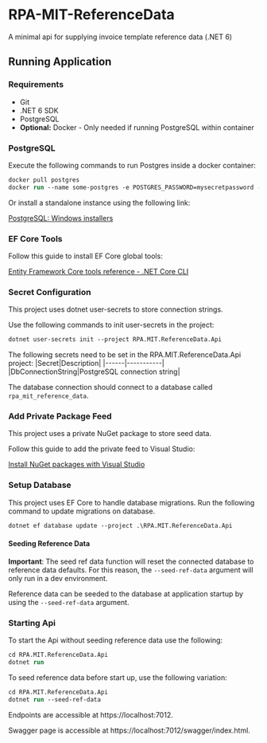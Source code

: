 # RPA-MIT-ReferenceData
A minimal api for supplying invoice template reference data (.NET 6)

## Running Application
### Requirements
* Git
* .NET 6 SDK
* PostgreSQL
* **Optional:** Docker - Only needed if running PostgreSQL within container

### PostgreSQL
Execute the following commands to run Postgres inside a docker container:
```ps
docker pull postgres
docker run --name some-postgres -e POSTGRES_PASSWORD=mysecretpassword -d postgres
```

Or install a standalone instance using the following link:

[PostgreSQL: Windows installers](https://www.postgresql.org/download/windows/)

### EF Core Tools
Follow this guide to install EF Core global tools:

[Entity Framework Core tools reference - .NET Core CLI](https://learn.microsoft.com/en-us/ef/core/cli/dotnet)

### Secret Configuration
This project uses dotnet user-secrets to store connection strings.

Use the following commands to init user-secrets in the project:

```ps
dotnet user-secrets init --project RPA.MIT.ReferenceData.Api
```

The following secrets need to be set in the RPA.MIT.ReferenceData.Api project:
|Secret|Description|
|------|-----------|
|DbConnectionString|PostgreSQL connection string|

The database connection should connect to a database called `rpa_mit_reference_data`.

### Add Private Package Feed
This project uses a private NuGet package to store seed data.

Follow this guide to add the private feed to Visual Studio:

[Install NuGet packages with Visual Studio](https://learn.microsoft.com/en-us/azure/devops/artifacts/nuget/consume?view=azure-devops&tabs=windows)

### Setup Database
This project uses EF Core to handle database migrations. Run the following command to update migrations on database.

```ps
dotnet ef database update --project .\RPA.MIT.ReferenceData.Api
```

#### Seeding Reference Data
**Important**: The seed ref data function will reset the connected database to reference data defaults. For this reason, the `--seed-ref-data` argument will only run in a dev environment.

Reference data can be seeded to the database at application startup by using the `--seed-ref-data` argument.

### Starting Api
To start the Api without seeding reference data use the following:
```ps
cd RPA.MIT.ReferenceData.Api
dotnet run
```

To seed reference data before start up, use the following variation:
```ps
cd RPA.MIT.ReferenceData.Api
dotnet run --seed-ref-data
```

Endpoints are accessible at https://localhost:7012.

Swagger page is accessible at https://localhost:7012/swagger/index.html.
